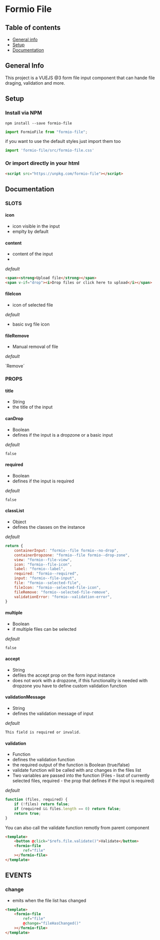 # Formio File
## Table of contents
* [General info](#general-info)
* [Setup](#setup)
* [Documentation](#documentation)

## General Info
This project is a VUEJS @3 form file input component that can hande file draging, validation and more.

## Setup

### Install via NPM

```
npm install --save formio-file
```

```js
import FormioFile from "formio-file";
```

if you want to use the default styles just import them too

```js
import 'formio-file/src/formio-file.css'
```

### Or import directly in your html

```html
<script src="https://unpkg.com/formio-file"></script>
```

## Documentation

### SLOTS

#### icon
 - icon visible in the input
 - emplty by default
#### content  
- content of the input
- 

*default*

```html
<span><strong>Upload file</strong></span>
<span v-if="drop"><i>Drop files or click here to upload</i></span>
```
#### fileIcon 
- icon of selected file

*default*

- basic svg file icon
#### fileRemove 
- Manual removal of file

*default*

´Remove´

### PROPS
#### title 
- String
- the title of the input
#### canDrop

- Boolean
- defines if the input is a dropzone or a basic input

*default*

`false`

#### required

- Boolean
- defines if the input is required

*default*

`false`
#### classList 
- Object
- defines the classes on the instance

*default*

```js
return {
    containerInput: "formio--file formio--no-drop",
    containerDropzone: "formio--file formio--drop-zone",
    view: "formio--file-view",
    icon: "formio--file-icon",
    label: "formio--label",
    required: "formio--required",
    input: "formio--file-input",
    file: "formio--selected-file",
    fileIcon: "formio--selected-file-icon",
    fileRemove: "formio--selected-file-remove",
    validationError: "formio--validation-error",
}
```
#### multiple

- Boolean
- if multiple files can be selected

*default*

`false`
#### accept

- String
- defiles the accept prop on the form input instance
- does not work with a dropzone, if this functionality is needed with dropzone you have to define custom validation function
#### validationMessage

- String
- defines the validation message of input

*default*

`This field is required or invalid.`
#### validation

- Function
- defines the validation function
- the required output of the function is Boolean (true/false)
- validate function will be called with anz changes in the files list
- Two variables are passed into the function (Files - lisst of currently selected files, required - the prop that defines if the input is required)

*default*

```js
function (files, required) {
    if (!files) return false;
    if (required && files.length == 0) return false;
    return true;
}
```

You can also call the validate function remotly from parent component

```html
<template>
    <button @click="$refs.file.validate()">Validate</button>
    <formio-file
        ref="file"
    ></formio-file>
</template>
```


## EVENTS

### change
- emits when the file list has changed

```html
<template>
    <formio-file
        ref="file"
        @change="fileHasChanged()"
    ></formio-file>
</template>
```


